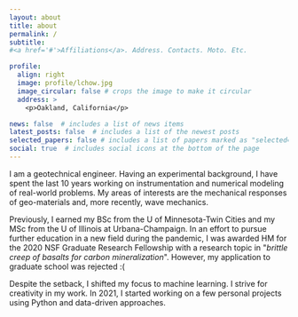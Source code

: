 ```yaml
---
layout: about
title: about
permalink: /
subtitle: 
#<a href='#'>Affiliations</a>. Address. Contacts. Moto. Etc.

profile:
  align: right
  image: profile/lchow.jpg
  image_circular: false # crops the image to make it circular
  address: >
    <p>Oakland, California</p>

news: false  # includes a list of news items
latest_posts: false  # includes a list of the newest posts
selected_papers: false # includes a list of papers marked as "selected={true}"
social: true  # includes social icons at the bottom of the page
---
```


I am a geotechnical engineer. Having an experimental background, I have spent the last 10 years working on instrumentation and numerical modeling of real-world problems. 
My areas of interests are the mechanical responses of geo-materials and, more recently, wave mechanics.

Previously, I earned my BSc from the U of Minnesota-Twin Cities and my MSc from the U of Illinois at Urbana-Champaign. 
In an effort to pursue further education in a new field during the pandemic, I was awarded HM for the 2020 NSF Graduate Research Fellowship 
with a research topic in "*brittle creep of basalts for carbon mineralization*". 
However, my application to graduate school was rejected :( 

Despite the setback, I shifted my focus to machine learning. I strive for creativity in my work. 
In 2021, I started working on a few personal projects using Python and data-driven approaches.